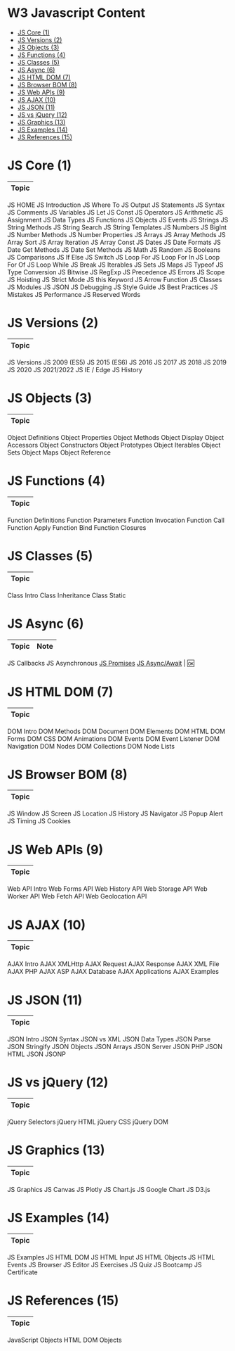 
<h1>W3 Javascript Content</h1>

- [JS Core (1)](#js-core-1)
- [JS Versions (2)](#js-versions-2)
- [JS Objects (3)](#js-objects-3)
- [JS Functions (4)](#js-functions-4)
- [JS Classes (5)](#js-classes-5)
- [JS Async (6)](#js-async-6)
- [JS HTML DOM (7)](#js-html-dom-7)
- [JS Browser BOM (8)](#js-browser-bom-8)
- [JS Web APIs (9)](#js-web-apis-9)
- [JS AJAX (10)](#js-ajax-10)
- [JS JSON (11)](#js-json-11)
- [JS vs jQuery (12)](#js-vs-jquery-12)
- [JS Graphics (13)](#js-graphics-13)
- [JS Examples (14)](#js-examples-14)
- [JS References (15)](#js-references-15)


# JS Core (1)

|Topic
|---
JS HOME
JS Introduction
JS Where To
JS Output
JS Statements
JS Syntax
JS Comments
JS Variables
JS Let
JS Const
JS Operators
JS Arithmetic
JS Assignment
JS Data Types
JS Functions
JS Objects
JS Events
JS Strings
JS String Methods
JS String Search
JS String Templates
JS Numbers
JS BigInt
JS Number Methods
JS Number Properties
JS Arrays
JS Array Methods
JS Array Sort
JS Array Iteration
JS Array Const
JS Dates
JS Date Formats
JS Date Get Methods
JS Date Set Methods
JS Math
JS Random
JS Booleans
JS Comparisons
JS If Else
JS Switch
JS Loop For
JS Loop For In
JS Loop For Of
JS Loop While
JS Break
JS Iterables
JS Sets
JS Maps
JS Typeof
JS Type Conversion
JS Bitwise
JS RegExp
JS Precedence
JS Errors
JS Scope
JS Hoisting
JS Strict Mode
JS this Keyword
JS Arrow Function
JS Classes
JS Modules
JS JSON
JS Debugging
JS Style Guide
JS Best Practices
JS Mistakes
JS Performance
JS Reserved Words

# JS Versions (2)

|Topic
|---
JS Versions
JS 2009 (ES5)
JS 2015 (ES6)
JS 2016
JS 2017
JS 2018
JS 2019
JS 2020
JS 2021/2022
JS IE / Edge
JS History

# JS Objects (3)

|Topic
|---
Object Definitions
Object Properties
Object Methods
Object Display
Object Accessors
Object Constructors
Object Prototypes
Object Iterables
Object Sets
Object Maps
Object Reference

# JS Functions (4)

|Topic
|---
Function Definitions
Function Parameters
Function Invocation
Function Call
Function Apply
Function Bind
Function Closures

# JS Classes (5)

|Topic
|---
Class Intro
Class Inheritance
Class Static

# JS Async (6)

|Topic |Note
|---  | --
JS Callbacks
JS Asynchronous
[JS Promises](./js-w3-06-03-promise.md)
[JS Async/Await](./js-w3-06-04-async-await.md) | 🆗

# JS HTML DOM (7)

|Topic
|---
DOM Intro
DOM Methods
DOM Document
DOM Elements
DOM HTML
DOM Forms
DOM CSS
DOM Animations
DOM Events
DOM Event Listener
DOM Navigation
DOM Nodes
DOM Collections
DOM Node Lists

# JS Browser BOM (8)

|Topic
|---
JS Window
JS Screen
JS Location
JS History
JS Navigator
JS Popup Alert
JS Timing
JS Cookies

# JS Web APIs (9)

|Topic
|---
Web API Intro
Web Forms API
Web History API
Web Storage API
Web Worker API
Web Fetch API
Web Geolocation API

# JS AJAX (10)

|Topic
|---
AJAX Intro
AJAX XMLHttp
AJAX Request
AJAX Response
AJAX XML File
AJAX PHP
AJAX ASP
AJAX Database
AJAX Applications
AJAX Examples

# JS JSON (11)

|Topic
|---
JSON Intro
JSON Syntax
JSON vs XML
JSON Data Types
JSON Parse
JSON Stringify
JSON Objects
JSON Arrays
JSON Server
JSON PHP
JSON HTML
JSON JSONP

# JS vs jQuery (12)

|Topic
|---
jQuery Selectors
jQuery HTML
jQuery CSS
jQuery DOM

# JS Graphics (13)

|Topic
|---
JS Graphics
JS Canvas
JS Plotly
JS Chart.js
JS Google Chart
JS D3.js

# JS Examples (14)

|Topic
|---
JS Examples
JS HTML DOM
JS HTML Input
JS HTML Objects
JS HTML Events
JS Browser
JS Editor
JS Exercises
JS Quiz
JS Bootcamp
JS Certificate

# JS References (15)

|Topic
|---
JavaScript Objects
HTML DOM Objects
